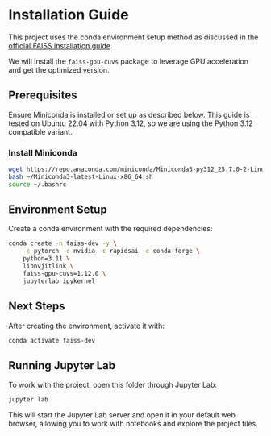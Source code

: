# Installation Guide

This project uses the conda environment setup method as discussed in the [official FAISS installation guide](https://github.com/facebookresearch/faiss/blob/main/INSTALL.md).

We will install the `faiss-gpu-cuvs` package to leverage GPU acceleration and get the optimized version.

## Prerequisites

Ensure Miniconda is installed or set up as described below. This guide is tested on Ubuntu 22.04 with Python 3.12, so we are using the Python 3.12 compatible variant.

### Install Miniconda

```bash
wget https://repo.anaconda.com/miniconda/Miniconda3-py312_25.7.0-2-Linux-x86_64.sh
bash ~/Miniconda3-latest-Linux-x86_64.sh
source ~/.bashrc
```

## Environment Setup

Create a conda environment with the required dependencies:

```bash
conda create -n faiss-dev -y \
    -c pytorch -c nvidia -c rapidsai -c conda-forge \
    python=3.11 \
    libnvjitlink \
    faiss-gpu-cuvs=1.12.0 \
    jupyterlab ipykernel
```

## Next Steps

After creating the environment, activate it with:

```bash
conda activate faiss-dev
```


## Running Jupyter Lab

To work with the project, open this folder through Jupyter Lab:

```bash
jupyter lab
```

This will start the Jupyter Lab server and open it in your default web browser, allowing you to work with notebooks and explore the project files.

